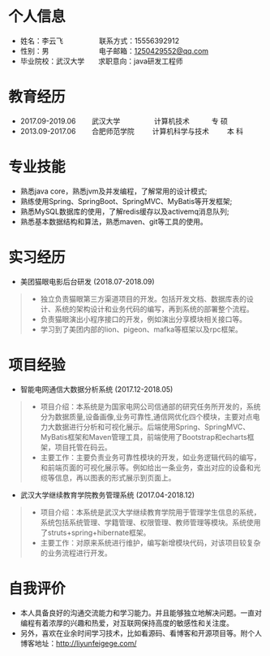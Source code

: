 # 个人信息
* 姓名：李云飞&nbsp;&nbsp;&nbsp;&nbsp;&nbsp;&nbsp;&nbsp;&nbsp;&nbsp;&nbsp;&nbsp;&nbsp;&nbsp;&nbsp;&nbsp;&nbsp;&nbsp;           联系方式：15556392912 
* 性别：男    &nbsp;&nbsp;&nbsp;&nbsp;&nbsp;&nbsp;&nbsp;&nbsp;&nbsp;&nbsp;&nbsp;&nbsp;&nbsp;&nbsp;&nbsp;&nbsp;&nbsp;&nbsp;&nbsp;&nbsp;&nbsp;&nbsp;&nbsp;           电子邮箱：1250429552@qq.com
* 毕业院校：武汉大学&nbsp;&nbsp;&nbsp;&nbsp;&nbsp;&nbsp;&nbsp;求职意向：java研发工程师

# 教育经历
* 2017.09-2019.06&nbsp;&nbsp;&nbsp;&nbsp;&nbsp;&nbsp;&nbsp;&nbsp;武汉大学&nbsp;&nbsp;&nbsp;&nbsp;&nbsp;&nbsp;&nbsp;&nbsp;&nbsp;&nbsp;&nbsp;&nbsp;&nbsp;&nbsp;&nbsp;&nbsp;&nbsp;计算机技术&nbsp;&nbsp;&nbsp;&nbsp;&nbsp;&nbsp;&nbsp;&nbsp;&nbsp;&nbsp;&nbsp;专 硕
* 2013.09-2017.06&nbsp;&nbsp;&nbsp;&nbsp;&nbsp;&nbsp;&nbsp;&nbsp;合肥师范学院&nbsp;&nbsp;&nbsp;&nbsp;&nbsp;&nbsp;&nbsp;&nbsp;&nbsp;计算机科学与技术&nbsp;&nbsp;&nbsp;&nbsp;&nbsp;&nbsp;&nbsp;&nbsp;&nbsp;本 科

# 专业技能
* 熟悉java core，熟悉jvm及并发编程，了解常用的设计模式;
* 熟练使用Spring、SpringBoot、SpringMVC、MyBatis等开发框架;
* 熟悉MySQL数据库的使用，了解redis缓存以及activemq消息队列;
* 熟悉基本数据结构和算法，熟悉maven、git等工具的使用。

# 实习经历
* 美团猫眼电影后台研发 (2018.07-2018.09)
>* 独立负责猫眼第三方渠道项目的开发。包括开发文档、数据库表的设计、系统的架构设计和业务代码的编写，再到系统的部署整个流程。
>* 负责猫眼演出小程序接口的开发，例如演出分享模块相关接口等。
>* 学习到了美团内部的lion、pigeon、mafka等框架以及rpc框架。

# 项目经验
* 智能电网通信大数据分析系统 (2017.12-2018.05)
>* 项目介绍：本系统是为国家电网公司信通部的研究任务所开发的，系统分为数据质量,设备画像,业务可靠性,通信网优化四个模块，主要对点电力大数据进行分析和可视化展示。后端使用Spring、SpringMVC、MyBatis框架和Maven管理工具，前端使用了Bootstrap和echarts框架，项目托管在码云。
>* 主要工作：主要负责业务可靠性模块的开发，如业务逻辑代码的编写，和前端页面的可视化展示等。例如给出一条业务，查出对应的设备和光缆等信息，再以图表的形式展示到页面上。
  
* 武汉大学继续教育学院教务管理系统 (2017.04-2018.12)
>* 项目介绍：本系统是武汉大学继续教育学院用于管理学生信息的系统，系统包括系统管理、学籍管理、权限管理、教师管理等模块。系统使用了struts+spring+hibernate框架。
>* 主要工作：对原来系统进行维护，编写新增模块代码，对该项目较复杂的业务流程进行开发。

# 自我评价
* 本人具备良好的沟通交流能力和学习能力。并且能够独立地解决问题。一直对编程有着浓厚的兴趣和热爱，对互联网保持高度的敏感性和关注度。
* 另外，喜欢在业余时间学习技术，比如看源码、看博客和开源项目等。附个人博客地址：http://liyunfeigege.com/
